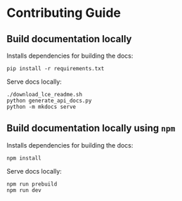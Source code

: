 # Contributing Guide

## Build documentation locally

Installs dependencies for building the docs:

```shell
pip install -r requirements.txt
```

Serve docs locally:

```shell
./download_lce_readme.sh
python generate_api_docs.py
python -m mkdocs serve
```
## Build documentation locally using `npm`

Installs dependencies for building the docs:

```shell
npm install
```

Serve docs locally:

```shell
npm run prebuild
npm run dev
```
